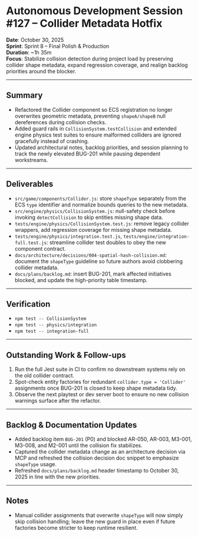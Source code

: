 # Autonomous Development Session #127 – Collider Metadata Hotfix

**Date**: October 30, 2025  
**Sprint**: Sprint 8 – Final Polish & Production  
**Duration**: ~1h 35m  
**Focus**: Stabilize collision detection during project load by preserving collider shape metadata, expand regression coverage, and realign backlog priorities around the blocker.

---

## Summary
- Refactored the Collider component so ECS registration no longer overwrites geometric metadata, preventing `shapeA/shapeB` null dereferences during collision checks.
- Added guard rails in `CollisionSystem.testCollision` and extended engine physics test suites to ensure malformed colliders are ignored gracefully instead of crashing.
- Updated architectural notes, backlog priorities, and session planning to track the newly elevated BUG-201 while pausing dependent workstreams.

---

## Deliverables
- `src/game/components/Collider.js`: store `shapeType` separately from the ECS `type` identifier and normalize bounds queries to the new metadata.
- `src/engine/physics/CollisionSystem.js`: null-safety check before invoking `detectCollision` to skip entities missing shape data.
- `tests/engine/physics/CollisionSystem.test.js`: remove legacy collider wrappers, add regression coverage for missing shape metadata.
- `tests/engine/physics/integration.test.js`, `tests/engine/integration-full.test.js`: streamline collider test doubles to obey the new component contract.
- `docs/architecture/decisions/004-spatial-hash-collision.md`: document the `shapeType` guideline so future authors avoid clobbering collider metadata.
- `docs/plans/backlog.md`: insert BUG-201, mark affected initiatives blocked, and update the high-priority table timestamp.

---

## Verification
- `npm test -- CollisionSystem`
- `npm test -- physics/integration`
- `npm test -- integration-full`

---

## Outstanding Work & Follow-ups
1. Run the full Jest suite in CI to confirm no downstream systems rely on the old collider contract.
2. Spot-check entity factories for redundant `collider.type = 'Collider'` assignments once BUG-201 is closed to keep shape metadata tidy.
3. Observe the next playtest or dev server boot to ensure no new collision warnings surface after the refactor.

---

## Backlog & Documentation Updates
- Added backlog item `BUG-201` (P0) and blocked AR-050, AR-003, M3-001, M3-008, and M2-001 until the collision fix stabilizes.
- Captured the collider metadata change as an architecture decision via MCP and refreshed the collision decision doc snippet to emphasize `shapeType` usage.
- Refreshed `docs/plans/backlog.md` header timestamp to October 30, 2025 in line with the new priorities.

---

## Notes
- Manual collider assignments that overwrite `shapeType` will now simply skip collision handling; leave the new guard in place even if future factories become stricter to keep runtime resilient.
